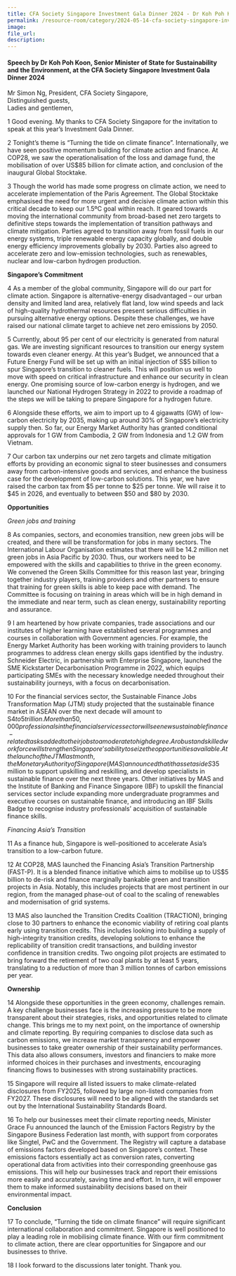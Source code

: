 ```yaml
---  
title: CFA Society Singapore Investment Gala Dinner 2024 - Dr Koh Poh Koon
permalink: /resource-room/category/2024-05-14-cfa-society-singapore-investment-gala-dinner
image:  
file_url:  
description:  
---
```

#### Speech by Dr Koh Poh Koon, Senior Minister of State for Sustainability and the Environment, at the CFA Society Singapore Investment Gala Dinner 2024

Mr Simon Ng, President, CFA Society Singapore,  
Distinguished guests,  
Ladies and gentlemen,  

1 Good evening. My thanks to CFA Society Singapore for the invitation to speak at this year’s Investment Gala Dinner. 

2 Tonight’s theme is “Turning the tide on climate finance”. Internationally, we have seen positive momentum building for climate action and finance. At COP28, we saw the operationalisation of the loss and damage fund, the mobilisation of over US$85 billion  for climate action, and conclusion of the inaugural Global Stocktake.

3 Though the world has made some progress on climate action, we need to accelerate implementation of the Paris Agreement. The Global Stocktake emphasised the need for more urgent and decisive climate action within this critical decade to keep our 1.5ºC goal within reach. It geared towards moving the international community from broad-based net zero targets to definitive steps towards the implementation of transition pathways and climate mitigation. Parties agreed to transition away from fossil fuels in our energy systems, triple renewable energy capacity globally, and double energy efficiency improvements globally by 2030. Parties also agreed to accelerate zero and low-emission technologies, such as renewables, nuclear and low-carbon hydrogen production. 

**Singapore’s Commitment**

4 As a member of the global community, Singapore will do our part for climate action. Singapore is alternative-energy disadvantaged – our urban density and limited land area, relatively flat land, low wind speeds and lack of high-quality hydrothermal resources present serious difficulties in pursuing alternative energy options. Despite these challenges, we have raised our national climate target to achieve net zero emissions by 2050. 

5 Currently, about 95 per cent of our electricity is generated from natural gas. We are investing significant resources to transition our energy system towards even cleaner energy. At this year’s Budget, we announced that a Future Energy Fund will be set up with an initial injection of S$5 billion to spur Singapore’s transition to cleaner fuels. This will position us well to move with speed on critical infrastructure and enhance our security in clean energy. One promising source of low-carbon energy is hydrogen, and we launched our National Hydrogen Strategy in 2022 to provide a roadmap of the steps we will be taking to prepare Singapore for a hydrogen future. 

6 Alongside these efforts, we aim to import up to 4 gigawatts (GW) of low-carbon electricity by 2035, making up around 30% of Singapore’s electricity supply then. So far, our Energy Market Authority has granted conditional approvals for 1 GW from Cambodia, 2 GW from Indonesia and 1.2 GW from Vietnam. 

7 Our carbon tax underpins our net zero targets and climate mitigation efforts by providing an economic signal to steer businesses and consumers away from carbon-intensive goods and services, and enhance the business case for the development of low-carbon solutions. This year, we have raised the carbon tax from $5 per tonne to $25 per tonne.  We will raise it to $45 in 2026, and eventually to between $50 and $80 by 2030.  

**Opportunities** 

*Green jobs and training*

8 As companies, sectors, and economies transition, new green jobs will be created, and there will be transformation for jobs in many sectors. The International Labour Organisation estimates that there will be 14.2 million net green jobs in Asia Pacific by 2030. Thus, our workers need to be empowered with the skills and capabilities to thrive in the green economy. We convened the Green Skills Committee for this reason last year, bringing together industry players, training providers and other partners to ensure that training for green skills is able to keep pace with demand. The Committee is focusing on training in areas which will be in high demand in the immediate and near term, such as clean energy, sustainability reporting and assurance. 

9 I am heartened by how private companies, trade associations and our institutes of higher learning have established several programmes and courses in collaboration with Government agencies. For example, the Energy Market Authority has been working with training providers to launch programmes to address clean energy skills gaps identified by the industry. Schneider Electric, in partnership with Enterprise Singapore, launched the SME Kickstarter Decarbonisation Programme in 2022, which equips participating SMEs with the necessary knowledge needed throughout their sustainability journeys, with a focus on decarbonisation.

10 For the financial services sector, the Sustainable Finance Jobs Transformation Map (JTM) study projected that the sustainable finance market in ASEAN over the next decade will amount to S$4 to 5 trillion. More than 50,000 professionals in the financial services sector will see new sustainable finance-related tasks added to their jobs to a moderate to high degree. A robust and skilled workforce will strengthen Singapore’s ability to seize the opportunities available. At the launch of the JTM last month, the Monetary Authority of Singapore (MAS) announced that it has set aside S$35 million to support upskilling and reskilling, and develop specialists in sustainable finance over the next three years. Other initiatives by MAS and the Institute of Banking and Finance Singapore (IBF) to upskill the financial services sector include expanding more undergraduate programmes and executive courses on sustainable finance, and introducing an IBF Skills Badge to recognise industry professionals’ acquisition of sustainable finance skills. 

*Financing Asia’s Transition* 

11 As a finance hub, Singapore is well-positioned to accelerate Asia’s transition to a low-carbon future. 

12 At COP28, MAS launched the Financing Asia’s Transition Partnership (FAST-P). It is a blended finance initiative which aims to mobilise up to US$5 billion to de-risk and finance marginally bankable green and transition projects in Asia. Notably, this includes projects that are most pertinent in our region, from the managed phase-out of coal to the scaling of renewables and modernisation of grid systems.

13 MAS also launched the Transition Credits Coalition (TRACTION), bringing close to 30 partners to enhance the economic viability of retiring coal plants early using transition credits. This includes looking into building a supply of high-integrity transition credits, developing solutions to enhance the replicability of transition credit transactions, and building investor confidence in transition credits. Two ongoing pilot projects are estimated to bring forward the retirement of two coal plants by at least 5 years, translating to a reduction of more than 3 million tonnes of carbon emissions per year.

**Ownership**

14 Alongside these opportunities in the green economy, challenges remain. A key challenge businesses face is the increasing pressure to be more transparent about their strategies, risks, and opportunities related to climate change. This brings me to my next point, on the importance of ownership and climate reporting. By requiring companies to disclose data such as carbon emissions, we increase market transparency and empower businesses to take greater ownership of their sustainability performances. This data also allows consumers, investors and financiers to make more informed choices in their purchases and investments, encouraging  financing flows to businesses with strong sustainability practices.

15 Singapore will require all listed issuers to make climate-related disclosures from FY2025, followed by large non-listed companies from FY2027. These disclosures will need to be aligned with the standards set out by the International Sustainability Standards Board.

16 To help our businesses meet their climate reporting needs, Minister Grace Fu announced the launch of the Emission Factors Registry by the Singapore Business Federation last month, with support from corporates like Singtel, PwC and the Government. The Registry will capture a database of emissions factors developed based on Singapore’s context. These emissions factors essentially act as conversion rates, converting operational data from activities into their corresponding greenhouse gas emissions. This will help our businesses track and report their emissions more easily and accurately, saving time and effort. In turn, it will empower them to make informed sustainability decisions based on their environmental impact.

**Conclusion**

17 To conclude, “Turning the tide on climate finance” will require significant international collaboration and commitment. Singapore is well positioned to play a leading role in mobilising climate finance. With our firm commitment to climate action, there are clear opportunities for Singapore and our businesses to thrive.     

18 I look forward to the discussions later tonight. Thank you. 
